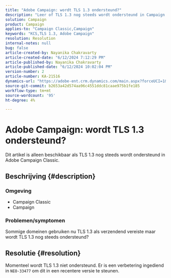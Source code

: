 ```yaml
---
title: "Adobe Campaign: wordt TLS 1.3 ondersteund?"
description: "Leer of TLS 1.3 nog steeds wordt ondersteund in Campaign Classic. Het wordt verwacht dat het in een recentere versie wordt gesteund."
solution: Campaign
product: Campaign
applies-to: "Campaign Classic,Campaign"
keywords: "KCS,TLS 1.3, Adobe Campaign"
resolution: Resolution
internal-notes: null
bug: false
article-created-by: Nayanika Chakravarty
article-created-date: "6/12/2024 7:12:29 PM"
article-published-by: Nayanika Chakravarty
article-published-date: "6/12/2024 10:02:04 PM"
version-number: 2
article-number: KA-21516
dynamics-url: "https://adobe-ent.crm.dynamics.com/main.aspx?forceUCI=1&pagetype=entityrecord&etn=knowledgearticle&id=6a84efb0-ef28-ef11-840a-000d3a3764e0"
source-git-commit: b2653a42d574aa96c4551ddc81caae975b1fe185
workflow-type: tm+mt
source-wordcount: '95'
ht-degree: 4%

---
```


# Adobe Campaign: wordt TLS 1.3 ondersteund?


Dit artikel is alleen beschikbaar als TLS 1.3 nog steeds wordt ondersteund in Adobe Campaign Classic.

## Beschrijving {#description}


### <b>Omgeving</b>

- Campaign Classic
- Campaign


### <b>Problemen/symptomen</b>

Sommige domeinen gebruiken nu TLS 1.3 als verzendend vereiste maar wordt TLS 1.3 nog steeds ondersteund?


## Resolutie {#resolution}


Momenteel wordt TLS 1.3 niet ondersteund. Er is een verbetering ingediend in `NEO-33477` om dit in een recentere versie te steunen.
